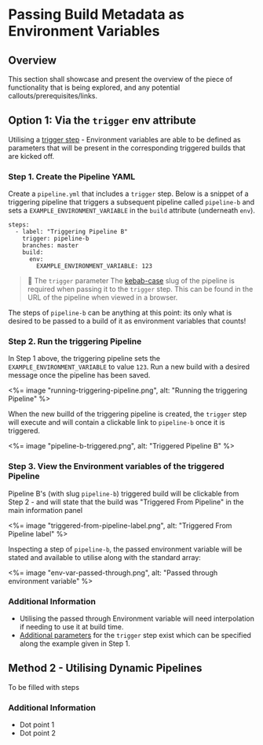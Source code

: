 # Passing Build Metadata as Environment Variables

## Overview

This section shall showcase and present the overview of the piece of functionality that is being explored, and any potential callouts/prerequisites/links.

## Option 1: Via the `trigger` env attribute

Utilising a [trigger step](/docs/pipelines/trigger-step) - Environment variables are able to be defined as parameters that will be present in the corresponding triggered builds that are kicked off.

### Step 1. Create the Pipeline YAML

Create a `pipeline.yml` that includes a `trigger` step. Below is a snippet of a triggering pipeline that triggers a subsequent pipeline called `pipeline-b` and sets a `EXAMPLE_ENVIRONMENT_VARIABLE` in the `build` attribute (underneath `env`).

```
steps:
  - label: "Triggering Pipeline B"
    trigger: pipeline-b
    branches: master
    build:
      env:
        EXAMPLE_ENVIRONMENT_VARIABLE: 123
```

>🚧 The `trigger` parameter
> The [kebab-case](https://en.wikipedia.org/wiki/Letter_case#Kebab_case) slug of the pipeline is required when passing it to the `trigger` step. This can be found in the URL of the pipeline when viewed in a browser.

The steps of `pipeline-b` can be anything at this point: its only what is desired to be passed to a build of it as environment variables that counts!

### Step 2. Run the triggering Pipeline

In Step 1 above, the triggering pipeline sets the `EXAMPLE_ENVIRONMENT_VARIABLE` to value `123`. Run a new build with a desired message once the pipeline has been saved.

<%= image "running-triggering-pipeline.png", alt: "Running the triggering Pipeline" %>

When the new builld of the triggering pipeline is created, the `trigger` step will execute and will contain a clickable link to `pipeline-b` once it is triggered.

<%= image "pipeline-b-triggered.png", alt: "Triggered Pipeline B" %>

### Step 3. View the Environment variables of the triggered Pipeline

Pipeline B's (with slug `pipeline-b`) triggered build will be clickable from Step 2 - and will state that the build was "Triggered From Pipeline" in the main information panel 

<%= image "triggered-from-pipeline-label.png", alt: "Triggered From Pipeline label" %>

Inspecting a step of `pipeline-b`, the passed environment variable will be stated and available to utilise along with the standard array:

<%= image "env-var-passed-through.png", alt: "Passed through environment variable" %>

### Additional Information

- Utilising the passed through Environment variable will need interpolation if needing to use it at build time.
- [Additional parameters](/docs/pipelines/trigger_step#trigger-step-attributes) for the `trigger` step exist which can be specified along the example given in Step 1.

## Method 2 - Utilising Dynamic Pipelines

To be filled with steps

### Additional Information

- Dot point 1
- Dot point 2

